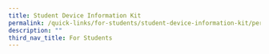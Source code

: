 ```yaml
---
title: Student Device Information Kit
permalink: /quick-links/for-students/student-device-information-kit/permalink/
description: ""
third_nav_title: For Students
---
```

